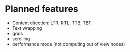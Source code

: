 # Planned features

- Content direction: LTR, RTL, TTB, TBT
- Text wrapping
- grids
- scrolling
- performance mode (not computing out of view nodes)
